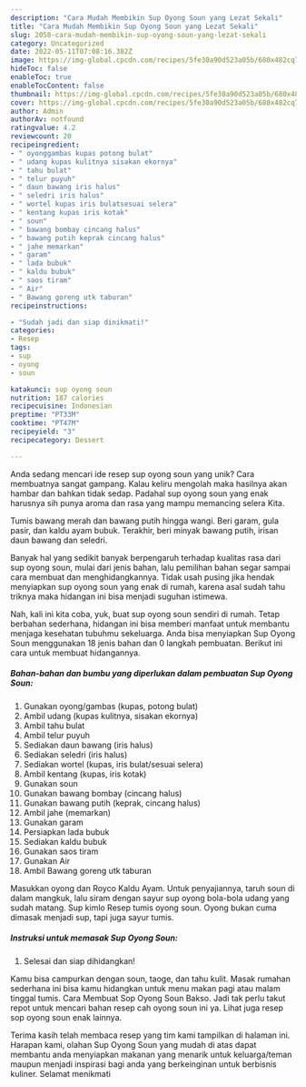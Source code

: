 ```yaml
---
description: "Cara Mudah Membikin Sup Oyong Soun yang Lezat Sekali"
title: "Cara Mudah Membikin Sup Oyong Soun yang Lezat Sekali"
slug: 2058-cara-mudah-membikin-sup-oyong-soun-yang-lezat-sekali
category: Uncategorized
date: 2022-05-11T07:08:16.382Z
image: https://img-global.cpcdn.com/recipes/5fe30a90d523a05b/680x482cq70/sup-oyong-soun-foto-resep-utama.jpg
hideToc: false
enableToc: true
enableTocContent: false
thumbnail: https://img-global.cpcdn.com/recipes/5fe30a90d523a05b/680x482cq70/sup-oyong-soun-foto-resep-utama.jpg
cover: https://img-global.cpcdn.com/recipes/5fe30a90d523a05b/680x482cq70/sup-oyong-soun-foto-resep-utama.jpg
author: Admin
authorAv: notfound
ratingvalue: 4.2
reviewcount: 20
recipeingredient:
- " oyonggambas kupas potong bulat"
- " udang kupas kulitnya sisakan ekornya"
- " tahu bulat"
- " telur puyuh"
- " daun bawang iris halus"
- " seledri iris halus"
- " wortel kupas iris bulatsesuai selera"
- " kentang kupas iris kotak"
- " soun"
- " bawang bombay cincang halus"
- " bawang putih keprak cincang halus"
- " jahe memarkan"
- " garam"
- " lada bubuk"
- " kaldu bubuk"
- " saos tiram"
- " Air"
- " Bawang goreng utk taburan"
recipeinstructions:

- "Sudah jadi dan siap dinikmati!"
categories:
- Resep
tags:
- sup
- oyong
- soun

katakunci: sup oyong soun 
nutrition: 187 calories
recipecuisine: Indonesian
preptime: "PT33M"
cooktime: "PT47M"
recipeyield: "3"
recipecategory: Dessert

---
```





Anda sedang mencari ide resep sup oyong soun yang unik? Cara membuatnya sangat gampang. Kalau keliru mengolah maka hasilnya akan hambar dan bahkan tidak sedap. Padahal sup oyong soun yang enak harusnya sih punya aroma dan rasa yang mampu memancing selera Kita.





Tumis bawang merah dan bawang putih hingga wangi. Beri garam, gula pasir, dan kaldu ayam bubuk. Terakhir, beri minyak bawang putih, irisan daun bawang dan seledri.

Banyak hal yang sedikit banyak berpengaruh terhadap kualitas rasa dari sup oyong soun, mulai dari jenis bahan, lalu pemilihan bahan segar sampai cara membuat dan menghidangkannya. Tidak usah pusing jika hendak menyiapkan sup oyong soun yang enak di rumah, karena asal sudah tahu triknya maka hidangan ini bisa menjadi suguhan istimewa.






Nah, kali ini kita coba, yuk, buat sup oyong soun sendiri di rumah. Tetap berbahan sederhana, hidangan ini bisa memberi manfaat untuk membantu menjaga kesehatan tubuhmu sekeluarga. Anda bisa menyiapkan Sup Oyong Soun menggunakan 18 jenis bahan dan 0 langkah pembuatan. Berikut ini cara untuk membuat hidangannya.

<!--inarticleads1-->

##### Bahan-bahan dan bumbu yang diperlukan dalam pembuatan Sup Oyong Soun:

1. Gunakan  oyong/gambas (kupas, potong bulat)
1. Ambil  udang (kupas kulitnya, sisakan ekornya)
1. Ambil  tahu bulat
1. Ambil  telur puyuh
1. Sediakan  daun bawang (iris halus)
1. Sediakan  seledri (iris halus)
1. Sediakan  wortel (kupas, iris bulat/sesuai selera)
1. Ambil  kentang (kupas, iris kotak)
1. Gunakan  soun
1. Gunakan  bawang bombay (cincang halus)
1. Gunakan  bawang putih (keprak, cincang halus)
1. Ambil  jahe (memarkan)
1. Gunakan  garam
1. Persiapkan  lada bubuk
1. Sediakan  kaldu bubuk
1. Gunakan  saos tiram
1. Gunakan  Air
1. Ambil  Bawang goreng utk taburan


Masukkan oyong dan Royco Kaldu Ayam. Untuk penyajiannya, taruh soun di dalam mangkuk, lalu siram dengan sayur sup oyong bola-bola udang yang sudah matang. Sup kimlo Resep tumis oyong soun. Oyong bukan cuma dimasak menjadi sup, tapi juga sayur tumis. 

<!--inarticleads2-->

##### Instruksi untuk memasak Sup Oyong Soun:


1. Selesai dan siap dihidangkan!

Kamu bisa campurkan dengan soun, taoge, dan tahu kulit. Masak rumahan sederhana ini bisa kamu hidangkan untuk menu makan pagi atau malam tinggal tumis. Cara Membuat Sop Oyong Soun Bakso. Jadi tak perlu takut repot untuk mencari bahan resep cah oyong soun ini ya. Lihat juga resep sop oyong soun enak lainnya. 

Terima kasih telah membaca resep yang tim kami tampilkan di halaman ini. Harapan kami, olahan Sup Oyong Soun yang mudah di atas dapat membantu anda menyiapkan makanan yang menarik untuk keluarga/teman maupun menjadi inspirasi bagi anda yang berkeinginan untuk berbisnis kuliner. Selamat menikmati
